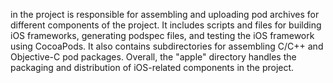 in the project is responsible for assembling and uploading pod archives for different components of the project. It includes scripts and files for building iOS frameworks, generating podspec files, and testing the iOS framework using CocoaPods. It also contains subdirectories for assembling C/C++ and Objective-C pod packages. Overall, the "apple" directory handles the packaging and distribution of iOS-related components in the project.